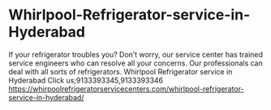 # Whirlpool-Refrigerator-service-in-Hyderabad
If your refrigerator troubles you? Don’t worry, our service center has trained service engineers who can resolve all your concerns. Our professionals can deal with all sorts of refrigerators. Whirlpool Refrigerator service in Hyderabad Click us;9133393345,9133393346 
https://whirpoolrefrigeratorservicecenters.com/whirlpool-refrigerator-service-in-hyderabad/
